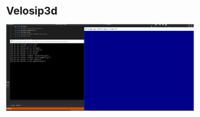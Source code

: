 # Velosip3d 
 ![current state](https://raw.githubusercontent.com/iMoonlight/Velosip3d/master/currentstate.png)
